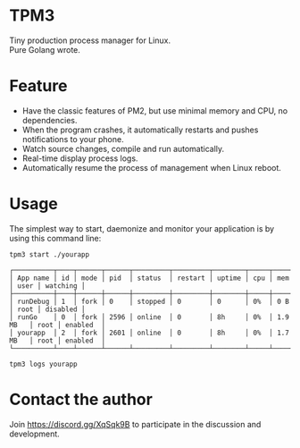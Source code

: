 # TPM3
Tiny production process manager for Linux.  
Pure Golang wrote.

# Feature
- Have the classic features of PM2, but use minimal memory and CPU, no dependencies.
- When the program crashes, it automatically restarts and pushes notifications to your phone.
- Watch source changes, compile and run automatically.
- Real-time display process logs.
- Automatically resume the process of management when Linux reboot.


# Usage
The simplest way to start, daemonize and monitor your application is by using this command line:

```
tpm3 start ./yourapp

┌──────────┬────┬──────┬──────┬─────────┬─────────┬────────┬─────┬──────────┬──────┬──────────┐
│ App name │ id │ mode │ pid  │ status  │ restart │ uptime │ cpu │ mem      │ user │ watching │
├──────────┼────┼──────┼──────┼─────────┼─────────┼────────┼─────┼──────────┼──────┼──────────┤
│ runDebug │ 1  │ fork │ 0    │ stopped │ 0       │ 0      │ 0%  │ 0 B      │ root │ disabled │
│ runGo    │ 0  │ fork │ 2596 │ online  │ 0       │ 8h     │ 0%  │ 1.9 MB   │ root │ enabled  │
│ yourapp  │ 2  │ fork │ 2601 │ online  │ 0       │ 8h     │ 0%  │ 1.7 MB   │ root │ enabled  │
└──────────┴────┴──────┴──────┴─────────┴─────────┴────────┴─────┴──────────┴──────┴──────────┘

tpm3 logs yourapp
```

# Contact the author

Join https://discord.gg/XqSqk9B
to participate in the discussion and development.
